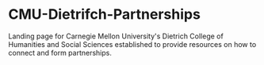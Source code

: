 # CMU-Dietrifch-Partnerships
Landing page for Carnegie Mellon University's Dietrich College of Humanities and Social Sciences established to provide resources on how to connect and form partnerships. 
